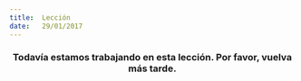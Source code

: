 ```yaml
---
title:  Lección
date:   29/01/2017
---
```


### <center>Todavía estamos trabajando en esta lección. Por favor, vuelva más tarde.</center>